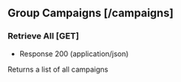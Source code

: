 ## Group Campaigns [/campaigns]

### Retrieve All [GET]
+ Response 200 (application/json)

Returns a list of all campaigns
